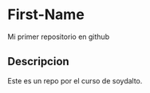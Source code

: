 # First-Name
Mi primer repositorio en github

## Descripcion
Este es un repo por el curso de soydalto.
